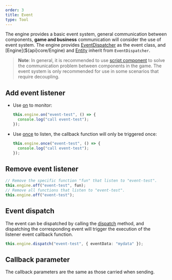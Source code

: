 ```yaml
---
order: 3
title: Event
type: Tool
---
```


The engine provides a basic event system, general communication between components, **game and business** communication will consider the use of event system. The engine provides [EventDispatcher](${api}core/EventDispatcher) as the event class, and [Engine](${api}core/Engine) and [Entity](${api}core/Entity) inherit from `EventDispatcher`.

> **Note**: In general, it is recommended to use [script component](${docs}script-cn) to solve the communication problem between components in the game. The event system is only recommended for use in some scenarios that require decoupling.

## Add event listener

- Use [on](${api}core/EventDispatcher#on) to monitor:

  ```typescript
  this.engine.on("event-test", () => {
    console.log("call event-test");
  });
  ```

- Use [once](${api}core/EventDispatcher#once) to listen, the callback function will only be triggered once:

  ```typescript
  this.engine.once("event-test", () => {
    console.log("call event-test");
  });
  ```

## Remove event listener

```typescript
// Remove the specific function "fun" that listen to "event-test".
this.engine.off("event-test", fun);
// Remove all functions that listen to "event-test".
this.engine.off("event-test");
```

## Event dispatch

The event can be dispatched by calling the [dispatch](${api}core/EventDispatcher#dispatch) method, and dispatching the corresponding event will trigger the execution of the listener event callback function.

```typescript
this.engine.dispatch("event-test", { eventData: "mydata" });
```

## Callback parameter

The callback parameters are the same as those carried when sending.
